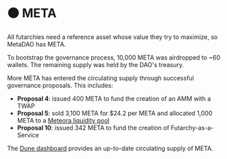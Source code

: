 # ⚫ META

All futarchies need a reference asset whose value they try to maximize, so MetaDAO has META.

To bootstrap the governance process, 10,000 META was airdropped to \~60 wallets. The remaining supply was held by the DAO's treasury.

More META has entered the circulating supply through successful governance proposals. This includes:

* **Proposal 4**: issued 400 META to fund the creation of an AMM with a TWAP
* **Proposal 5**: sold 3,100 META for $24.2 per META and allocated 1,000 META to a [Meteora liquidity pool](https://app.meteora.ag/pools/6t2CdBC26q9tj6jBwPzzFZogtjX8mtmVHUmAFmjAhMSn)
* **Proposal 10**: issued 342 META to fund the creation of Futarchy-as-a-Service

The [Dune dashboard](https://dune.com/metadaohogs/themetadao) provides an up-to-date circulating supply of META.
